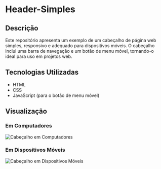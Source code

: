 # Header-Simples

## Descrição

Este repositório apresenta um exemplo de um cabeçalho de página web simples, responsivo e adequado para dispositivos móveis. O cabeçalho inclui uma barra de navegação e um botão de menu móvel, tornando-o ideal para uso em projetos web.

## Tecnologias Utilizadas

- HTML
- CSS
- JavaScript (para o botão de menu móvel)

## Visualização

### Em Computadores
![Cabeçalho em Computadores](https://github.com/FIDEL7Z/Header-Simples/assets/103468557/f8ad54c9-28e7-49ea-b6bf-fd29b4428fd6)

### Em Dispositivos Móveis
![Cabeçalho em Dispositivos Móveis](https://github.com/FIDEL7Z/Header-Simples/assets/103468557/261987e0-7e45-46d3-a290-812920c16ef0)
